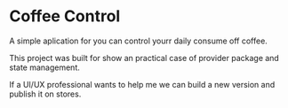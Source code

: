 # Coffee Control

A simple aplication for you can control yourr daily consume off coffee.

This project was built for show an practical case of provider package and state management.

If a UI/UX professional wants to help me we can build a new version and publish it on stores.

